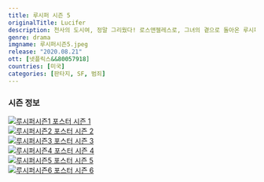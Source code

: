 ```yaml
---
title: 루시퍼 시즌 5
originalTitle: Lucifer
description: 천사의 도시여, 정말 그리웠다! 로스앤젤레스로, 그녀의 곁으로 돌아온 루시퍼. 하지만 충격적인 비밀을 알게 된 클로이. 이제 어쩐다? 악마에게도 사랑은 어렵다, 어려워.
genre: drama
imgname: 루시퍼시즌5.jpeg
release: "2020.08.21"
ott: [넷플릭스&&80057918]
countries: [미국]
categories: [판타지, SF, 범죄]
---
```


### 시즌 정보

<div class="season-list">
<div class="item">
<a href="/drama/루시퍼시즌1" >
<img src="/poster/루시퍼시즌1.jpeg" alt="루시퍼시즌1 포스터 ">
시즌 1</a>
</div>

<div class="item">
<a href="/drama/루시퍼시즌2" >
<img src="/poster/루시퍼시즌2.jpeg" alt="루시퍼시즌2 포스터 ">
시즌 2</a>
</div>

<div class="item">
<a href="/drama/루시퍼시즌3" >
<img src="/poster/루시퍼시즌3.jpeg" alt="루시퍼시즌3 포스터 ">
시즌 3</a>
</div>

<div class="item">
<a href="/drama/루시퍼시즌4" >
<img src="/poster/루시퍼시즌4.jpeg" alt="루시퍼시즌4 포스터 ">
시즌 4</a>
</div>

<div class="item">
<a href="/drama/루시퍼시즌5" >
<img src="/poster/루시퍼시즌5.jpeg" alt="루시퍼시즌5 포스터 ">
시즌 5</a>
</div>

<div class="item">
<a href="/drama/루시퍼시즌6" >
<img src="/poster/루시퍼시즌6.jpeg" alt="루시퍼시즌6 포스터 ">
시즌 6</a>
</div>
</div>
